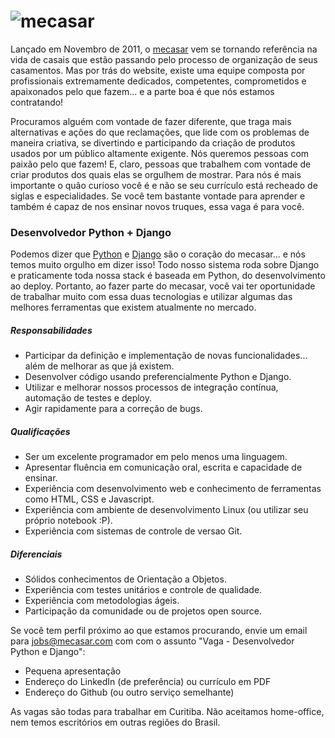 # ![mecasar](http://people.mecasar.com/~afurlan/mecasar-logo.png)

Lançado em Novembro de 2011, o [mecasar](http://mecasar.com) vem se tornando referência na vida de casais que estão
passando pelo processo de organização de seus casamentos. Mas por trás do website, existe uma equipe composta por
profissionais extremamente dedicados, competentes, comprometidos e apaixonados pelo que fazem... e a parte boa é que
nós estamos contratando!

Procuramos alguém com vontade de fazer diferente, que traga mais alternativas e ações do que reclamações, que lide com
os problemas de maneira criativa, se divertindo e participando da criação de produtos usados por um público altamente
exigente. Nós queremos pessoas com paixão pelo que fazem! E, claro, pessoas que trabalhem com vontade de criar produtos
dos quais elas se orgulhem de mostrar. Para nós é mais importante o quão curioso você é e não se seu currículo está
recheado de siglas e especialidades. Se você tem bastante vontade para aprender e também é capaz de nos ensinar novos
truques, essa vaga é para você.


### Desenvolvedor Python + Django

Podemos dizer que [Python](http://python.org) e [Django](http://djangoproject.com) são o coração do mecasar... e nós
temos muito orgulho em dizer isso! Todo nosso sistema roda sobre Django e praticamente toda nossa stack é baseada em
Python, do desenvolvimento ao deploy. Portanto, ao fazer parte do mecasar, você vai ter oportunidade de trabalhar muito
com essa duas tecnologias e utilizar algumas das melhores ferramentas que existem atualmente no mercado.


##### Responsabilidades

 * Participar da definição e implementação de novas funcionalidades... além de melhorar as que já existem.
 * Desenvolver código usando preferencialmente Python e Django.
 * Utilizar e melhorar nossos processos de integração contínua, automação de testes e deploy.
 * Agir rapidamente para a correção de bugs.

##### Qualificações

 * Ser um excelente programador em pelo menos uma linguagem.
 * Apresentar fluência em comunicação oral, escrita e capacidade de ensinar.
 * Experiência com desenvolvimento web e conhecimento de ferramentas como HTML, CSS e Javascript.
 * Experiência com ambiente de desenvolvimento Linux (ou utilizar seu próprio notebook :P).
 * Experiência com sistemas de controle de versao Git.

##### Diferenciais

 * Sólidos conhecimentos de Orientação a Objetos.
 * Experiência com testes unitários e controle de qualidade.
 * Experiência com metodologias ágeis.
 * Participação da comunidade ou de projetos open source.


Se você tem perfil próximo ao que estamos procurando, envie um email para jobs@mecasar.com com com o assunto "Vaga - Desenvolvedor Python e Django":

 * Pequena apresentação 
 * Endereço do LinkedIn (de preferência) ou currículo em PDF
 * Endereço do Github (ou outro serviço semelhante) 

As vagas são todas para trabalhar em Curitiba. Não aceitamos home-office, nem temos escritórios em outras regiões
do Brasil.